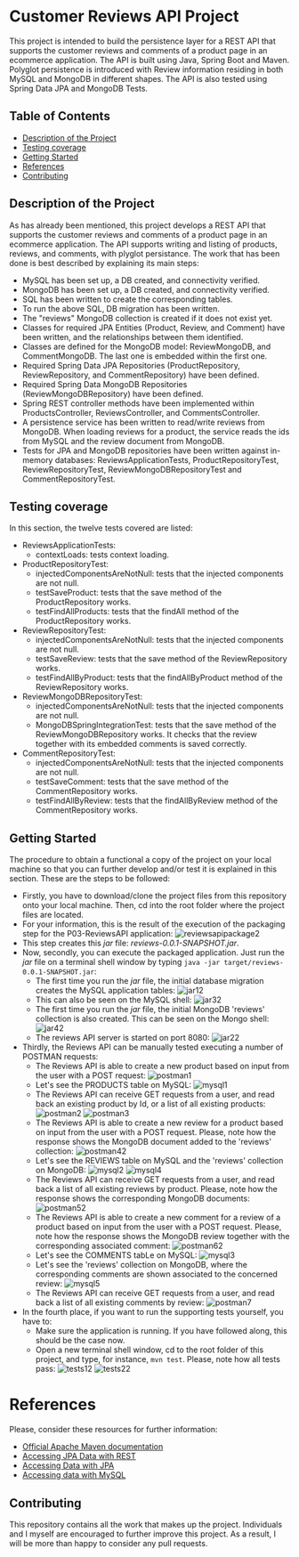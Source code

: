# Customer Reviews API Project

This project is intended to build the persistence layer for a REST API that supports the customer reviews and comments of a product page in an ecommerce application. The API is built using Java, Spring Boot and Maven. Polyglot persistence is introduced with Review information residing in both MySQL and MongoDB in different shapes. The API is also tested using Spring Data JPA and MongoDB Tests.

## Table of Contents

* [Description of the Project](#description-of-the-project)
* [Testing coverage](#testing-coverage)
* [Getting Started](#getting-started)
* [References](#references)
* [Contributing](#contributing)

## Description of the Project

As has already been mentioned, this project develops a REST API that supports the customer reviews and comments of a product page in an ecommerce application. The API supports writing and listing of products, reviews, and comments, with plyglot persistance. The work that has been done is best described by explaining its main steps:

* MySQL has been set up, a DB created, and connectivity verified.
* MongoDB has been set up, a DB created, and connectivity verified.
* SQL has been written to create the corresponding tables.
* To run the above SQL, DB migration has been written.
* The "reviews" MongoDB collection is created if it does not exist yet.
* Classes for required JPA Entities (Product, Review, and Comment) have been written, and the relationships between them identified.
* Classes are defined for the MongoDB model: ReviewMongoDB, and CommentMongoDB. The last one is embedded within the first one.
* Required Spring Data JPA Repositories (ProductRepository, ReviewRepository, and CommentRepository) have been defined.
* Required Spring Data MongoDB Repositories (ReviewMongoDBRepository) have been defined.
* Spring REST controller methods have been implemented within ProductsController, ReviewsController, and CommentsController.
* A persistence service has been written to read/write reviews from MongoDB. When loading reviews for a product, the service reads the ids from MySQL and the review document from MongoDB.
* Tests for JPA and MongoDB repositories have been written against in-memory databases: ReviewsApplicationTests, ProductRepositoryTest, ReviewRepositoryTest, ReviewMongoDBRepositoryTest and CommentRepositoryTest.

## Testing coverage

In this section, the twelve tests covered are listed:

* ReviewsApplicationTests:
	* contextLoads: tests context loading.
* ProductRepositoryTest:
	* injectedComponentsAreNotNull: tests that the injected components are not null.
	* testSaveProduct: tests that the save method of the ProductRepository works.
	* testFindAllProducts: tests that the findAll method of the ProductRepository works.
* ReviewRepositoryTest:
	* injectedComponentsAreNotNull: tests that the injected components are not null.
	* testSaveReview: tests that the save method of the ReviewRepository works.
	* testFindAllByProduct: tests that the findAllByProduct method of the ReviewRepository works.
* ReviewMongoDBRepositoryTest:
	* injectedComponentsAreNotNull: tests that the injected components are not null.
	* MongoDBSpringIntegrationTest: tests that the save method of the ReviewMongoDBRepository works. It checks that the review together with its embedded comments is saved correctly.
* CommentRepositoryTest:
	* injectedComponentsAreNotNull: tests that the injected components are not null.
	* testSaveComment: tests that the save method of the CommentRepository works.
	* testFindAllByReview: tests that the findAllByReview method of the CommentRepository works.

## Getting Started

The procedure to obtain a functional a copy of the project on your local machine so that you can further develop and/or test it is explained in this section. These are the steps to be followed:

* Firstly, you have to download/clone the project files from this repository onto your local machine. Then, cd into the root folder where the project files are located.
* For your information, this is the result of the execution of the packaging step for the P03-ReviewsAPI application:
![reviewsapipackage2](/ScreenShots/reviewsapipackage2.png)
* This step creates this *jar* file: *reviews-0.0.1-SNAPSHOT.jar*.
* Now, secondly, you can execute the packaged application. Just run the *jar* file on a terminal shell window by typing `java -jar target/reviews-0.0.1-SNAPSHOT.jar`:
	* The first time you run the *jar* file, the initial database migration creates the MySQL application tables:
	![jar12](/ScreenShots/jar12.png)
	* This can also be seen on the MySQL shell:
	![jar32](/ScreenShots/jar32.png)
	* The first time you run the *jar* file, the initial MongoDB 'reviews' collection is also created. This can be seen on the Mongo shell:
	![jar42](/ScreenShots/jar42.png)
	* The reviews API server is started on port 8080:
	![jar22](/ScreenShots/jar22.png)
* Thirdly, the Reviews API can be manually tested executing a number of POSTMAN requests:
	* The Reviews API is able to create a new product based on input from the user with a POST request:
	![postman1](/ScreenShots/postman1.png)
	* Let's see the PRODUCTS table on MySQL:
	![mysql1](/ScreenShots/mysql1.png)
	* The Reviews API can receive GET requests from a user, and read back an existing product by Id, or a list of all existing products:
	![postman2](/ScreenShots/postman2.png)
	![postman3](/ScreenShots/postman3.png)
	* The Reviews API is able to create a new review for a product based on input from the user with a POST request. Please, note how the response shows the MongoDB document added to the 'reviews' collection:
	![postman42](/ScreenShots/postman42.png)
	* Let's see the REVIEWS table on MySQL and the 'reviews' collection on MongoDB:
	![mysql2](/ScreenShots/mysql2.png)
	![mysql4](/ScreenShots/mysql4.png)
	* The Reviews API can receive GET requests from a user, and read back a list of all existing reviews by product. Please, note how the response shows the corresponding MongoDB documents:
	![postman52](/ScreenShots/postman52.png)
	* The Reviews API is able to create a new comment for a review of a product based on input from the user with a POST request. Please, note how the response shows the MongoDB review together with the corresponding associated comment:
	![postman62](/ScreenShots/postman62.png)
	* Let's see the COMMENTS tabLe on MySQL:
	![mysql3](/ScreenShots/mysql3.png)
	* Let's see the 'reviews' collection on MongoDB, where the corresponding comments are shown associated to the concerned review:
	![mysql5](/ScreenShots/mysql5.png)
	* The Reviews API can receive GET requests from a user, and read back a list of all existing comments by review:
	![postman7](/ScreenShots/postman7.png)
* In the fourth place, if you want to run the supporting tests yourself, you have to:
	* Make sure the application is running. If you have followed along, this should be the case now.
	* Open a new terminal shell window, cd to the root folder of this project, and type, for instance, `mvn test`. Please, note how all tests pass:
	![tests12](/ScreenShots/tests12.png)
	![tests22](/ScreenShots/tests22.png)

# References 

Please, consider these resources for further information:

* [Official Apache Maven documentation](https://maven.apache.org/guides/index.html)
* [Accessing JPA Data with REST](https://spring.io/guides/gs/accessing-data-rest/)
* [Accessing Data with JPA](https://spring.io/guides/gs/accessing-data-jpa/)
* [Accessing data with MySQL](https://spring.io/guides/gs/accessing-data-mysql/)

## Contributing

This repository contains all the work that makes up the project. Individuals and I myself are encouraged to further improve this project. As a result, I will be more than happy to consider any pull requests.